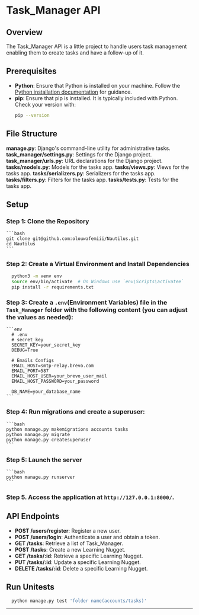 # Task_Manager API

## Overview

The Task_Manager API is a little project to handle users task management enabling them to create tasks and have a follow-up of it.

## Prerequisites

- **Python**: Ensure that Python is installed on your machine. Follow the [Python installation documentation](https://www.python.org/downloads/) for guidance.
- **pip**: Ensure that pip is installed. It is typically included with Python. Check your version with:
  ```bash
  pip --version

## File Structure

**manage.py**: Django's command-line utility for administrative tasks.
**task_manager/settings.py**: Settings for the Django project.
**task_manager/urls.py**: URL declarations for the Django project.
**tasks/models.py**: Models for the tasks app.
**tasks/views.py**: Views for the tasks app.
**tasks/serializers.py**: Serializers for the tasks app.
**tasks/filters.py**: Filters for the tasks app.
**tasks/tests.py**: Tests for the tasks app.

## Setup

### Step 1: Clone the Repository
    ```bash
    git clone git@github.com:olouwafemiii/Nautilus.git
    cd Nautilus
    ```
### Step 2: Create a Virtual Environment and Install Dependencies
  ```bash
    python3 -m venv env
    source env/bin/activate  # On Windows use `env\Scripts\activatee`
    pip install -r requirements.txt
  ```
### Step 3: Create a `.env`(Environment Variables) file in the `Task_Manager` folder with the following content (you can adjust the values as needed):
    ```env
      # .env
      # secret_key
      SECRET_KEY=your_secret_key
      DEBUG=True
      
      # Emails Configs
      EMAIL_HOST=smtp-relay.brevo.com
      EMAIL_PORT=587
      EMAIL_HOST_USER=your_brevo_user_mail
      EMAIL_HOST_PASSWORD=your_password

      DB_NAME=your_database_name
    ```

### Step 4: Run migrations and create a superuser:
    ```bash
    python manage.py makemigrations accounts tasks
    python manage.py migrate
    python manage.py createsuperuser
    ```

### Step 5: Launch the server
    ```bash
    python manage.py runserver
    ```

### Step 5. Access the application at `http://127.0.0.1:8000/`.

## API Endpoints

- **POST /users/register**: Register a new user.
- **POST /users/login**: Authenticate a user and obtain a token.
- **GET /tasks**: Retrieve a list of Task_Manager.
- **POST /tasks**: Create a new Learning Nugget.
- **GET /tasks/:id**: Retrieve a specific Learning Nugget.
- **PUT /tasks/:id**: Update a specific Learning Nugget.
- **DELETE /tasks/:id**: Delete a specific Learning Nugget.


## Run Unitests

  ```bash
    python manage.py test 'folder name(accounts/tasks)'
  ```

---
